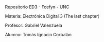 Repositorio ED3 - Fcefyn - UNC

Materia: Electrónica Digital 3 (The last chapter)

Profesor: Gabriel Valenzuela

Alumno: Tomás Ignacio Corbalán
